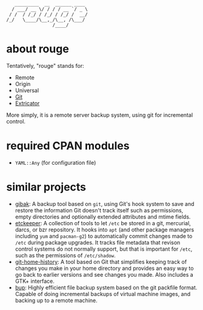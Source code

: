 	   _________  __  ______ ____ 
	  / ___/ __ \/ / / / __ `/ _ \
	 / /  / /_/ / /_/ / /_/ /  __/
	/_/   \____/\__,_/\__, /\___/ 
	                 /____/       

# about rouge

Tentatively, "rouge" stands for:

* Remote
* Origin
* Universal
* [Git][git]
* [Extricator][extricate]

More simply, it is a remote server backup system, using git for incremental control.

[git]: http://git-scm.org "Git Homepage"
[extricate]: http://google.com/search?q=define:extricate "Definition of Extricate"

# required CPAN modules

* `YAML::Any` (for configuration file)

# similar projects

* [gibak][gibak]: A backup tool based on `git`, using Git's hook system to save and restore the information Git doesn't track itself such as permissions, empty directories and optionally extended attributes and mtime fields.
* [etckeeper][etckeeper]: A collection of tools to let `/etc` be stored in a git, mercurial, darcs, or bzr repository. It hooks into `apt` (and other package managers including `yum` and `pacman-g2`) to automatically commit changes made to `/etc` during package upgrades. It tracks file metadata that revison control systems do not normally support, but that is important for `/etc`, such as the permissions of `/etc/shadow`.
* [git-home-history][git-home-history]: A tool based on Git that simplifies keeping track of changes you make in your home directory and provides an easy way to go back to earlier versions and see changes you made.  Also includes a GTK+ interface.
* [bup][bup]: Highly efficient file backup system based on the git packfile format. Capable of doing incremental backups of virtual machine images, and backing up to a remote machine.

[gibak]: http://eigenclass.org/hiki/gibak-backup-system-introduction
[etckeeper]: http://kitenet.net/~joey/code/etckeeper/
[git-home-history]: http://jean-francois.richard.name/ghh/
[bup]: http://github.com/apenwarr/bup

